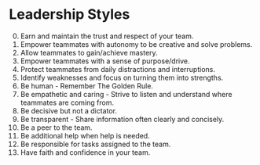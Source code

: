 # Leadership Styles

0. Earn and maintain the trust and respect of your team.
0. Empower teammates with autonomy to be creative and solve problems.
0. Allow teammates to gain/achieve mastery.
0. Empower teammates with a sense of purpose/drive.
0. Protect teammates from daily distractions and interruptions.
0. Identify weaknesses and focus on turning them into strengths.
0. Be human - Remember The Golden Rule.
0. Be empathetic and caring - Strive to listen and understand where teammates are coming from.
0. Be decisive but not a dictator.
0. Be transparent - Share information often clearly and concisely.
0. Be a peer to the team.
0. Be additional help when help is needed.
0. Be responsible for tasks assigned to the team.
0. Have faith and confidence in your team.
